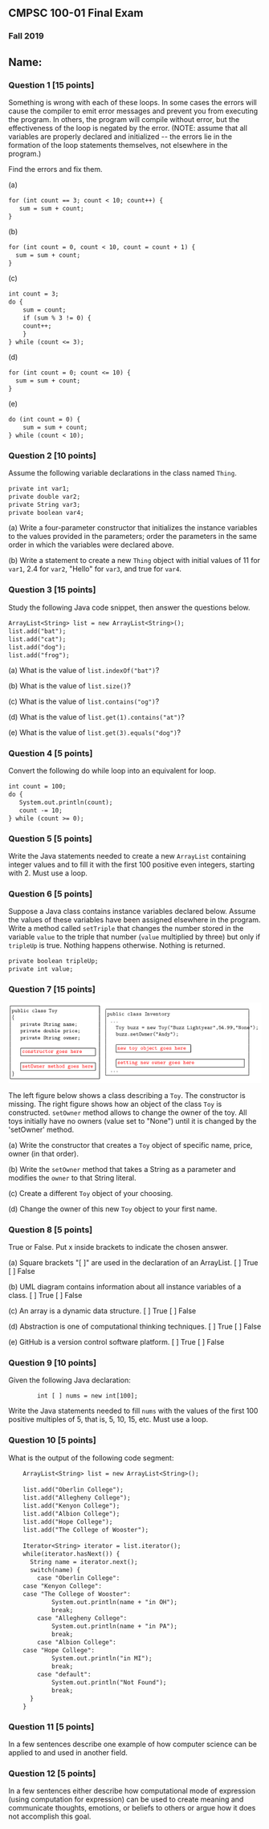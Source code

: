 ## CMPSC 100-01 Final Exam
### Fall 2019
## Name:


### Question 1 [15 points]
Something is wrong with each of these loops. In some cases the errors will cause the compiler to
emit error messages and prevent you from executing the program. In others, the program
will compile without error, but the effectiveness of the loop is negated by the error. (NOTE:
assume that all variables are properly declared and initialized -- the errors lie in the formation
of the loop statements themselves, not elsewhere in the program.)

Find the errors and fix them.

(a)
```
for (int count == 3; count < 10; count++) {
   sum = sum + count;
}
```

(b)
```
for (int count = 0, count < 10, count = count + 1) {
  sum = sum + count;
}
```

(c)
```
int count = 3;
do {
    sum = count;
    if (sum % 3 != 0) {
	count++; 
    }
} while (count <= 3);
```

(d)
```
for (int count = 0; count <= 10) {
  sum = sum + count;
}
```

(e)
```
do (int count = 0) {
    sum = sum + count;
} while (count < 10);
```

### Question 2 [10 points]
Assume the following variable declarations in the class named `Thing`.

```
private int var1;
private double var2;
private String var3;
private boolean var4;
```

(a) Write a four-parameter constructor that initializes the instance variables to the values provided in the parameters; order the parameters in the same order in which the variables were declared above.

(b) Write a statement to create a new `Thing` object with initial values of 11 for `var1`, 2.4 for `var2`, "Hello" for `var3`, and true for `var4`.

### Question 3 [15 points]
Study the following Java code snippet, then answer the questions below.

```
ArrayList<String> list = new ArrayList<String>();
list.add("bat");
list.add("cat");
list.add("dog");
list.add("frog");
```

(a) What is the value of `list.indexOf("bat")`?

(b) What is the value of `list.size()`?

(c) What is the value of `list.contains("og")`?

(d) What is the value of `list.get(1).contains("at")`?

(e) What is the value of `list.get(3).equals("dog")`?

### Question 4 [5 points]
Convert the following do while loop into an equivalent for loop.
```
int count = 100;
do {
   System.out.println(count);
   count -= 10;
} while (count >= 0);
```

### Question 5 [5 points]

Write the Java statements needed to create a new `ArrayList` containing integer values and to fill it with the first 100 positive even integers, starting with 2. Must use a loop.


### Question 6 [5 points]
Suppose a Java class contains instance variables declared below. Assume the values of these variables have been assigned elsewhere in the program. Write a method called `setTriple` that changes the number stored in the variable `value` to the triple that number (`value` multiplied by three) but only if `tripleUp` is true. Nothing happens otherwise. Nothing is returned. 

``` 
private boolean tripleUp;
private int value;
```

### Question 7 [15 points]

![Question 7](class.png)

The left figure below shows a class describing a `Toy`. The constructor is missing. The right figure shows how an object of the class `Toy` is constructed. `setOwner` method allows to change the owner of the toy. All toys initially have no owners (value set to "None") until it is changed by the 'setOwner' method.

(a) Write the constructor that creates a `Toy` object of specific name, price, owner (in that order). 

(b) Write the `setOwner` method that takes a String as a parameter and modifies the `owner` to that String literal. 

(c) Create a different `Toy` object of your choosing.

(d) Change the owner of this new `Toy` object to your first name.


### Question 8 [5 points]
True or False. Put x inside brackets to indicate the chosen answer.

(a) Square brackets "[ ]" are used in the declaration of an ArrayList.
[ ] True
[ ] False


(b) UML diagram contains information about all instance variables of a class.
[ ] True
[ ] False


(c) An array is a dynamic data structure.
[ ] True
[ ] False


(d) Abstraction is one of computational thinking techniques.
[ ] True
[ ] False


(e) GitHub is a version control software platform.
[ ] True
[ ] False


### Question 9 [10 points]
Given the following Java declaration:
```
        int [ ] nums = new int[100];
```
Write the Java statements needed to fill `nums` with the values of
the first 100 positive multiples of 5, that is, 5, 10, 15, etc. Must use a loop.



### Question 10 [5 points]

What is the output of the following code segment:

```
    ArrayList<String> list = new ArrayList<String>();
    
    list.add("Oberlin College");
    list.add("Allegheny College");
    list.add("Kenyon College");
    list.add("Albion College");
    list.add("Hope College");
    list.add("The College of Wooster");
    
    Iterator<String> iterator = list.iterator();
    while(iterator.hasNext()) {
      String name = iterator.next();
      switch(name) {
    	case "Oberlin College":
	case "Kenyon College":
	case "The College of Wooster":
    	    System.out.println(name + "in OH");
    	    break;
    	case "Allegheny College":
    	    System.out.println(name + "in PA");
    	    break;
    	case "Albion College":
	case "Hope College":
    	    System.out.println("in MI");
    	    break;
    	case "default":
    	    System.out.println("Not Found");
    	    break;
      }
    }
```


### Question 11 [5 points]
In a few sentences describe one example of how computer science can be applied to and used in another field.


### Question 12 [5 points]
In a few sentences either describe how computational mode of expression (using computation for expression) can be used to create meaning and communicate thoughts, emotions, or beliefs to others or argue how it does not accomplish this goal. 